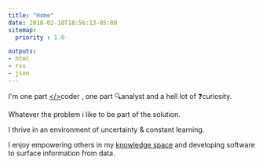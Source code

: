 ```yaml
---
title: "Home"
date: 2018-02-10T18:56:13-05:00
sitemap:
  priority : 1.0

outputs:
- html
- rss
- json
---
```

I'm one part [</>](https://github.com/codein/)coder , one part 🔍analyst  and a hell lot of ❓curiosity.

Whatever the problem i like to be part of the solution.

I thrive in an environment of uncertainty & constant learning.

I enjoy empowering others in my [knowledge space](https://github.com/codein/codein.github.io/blob/master/files/resume.md#knowledge-space) and developing software to surface information from data.


